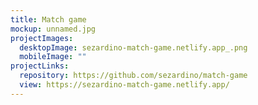 ```yaml
---
title: Match game
mockup: unnamed.jpg
projectImages:
  desktopImage: sezardino-match-game.netlify.app_.png
  mobileImage: ""
projectLinks:
  repository: https://github.com/sezardino/match-game
  view: https://sezardino-match-game.netlify.app/
---
```

